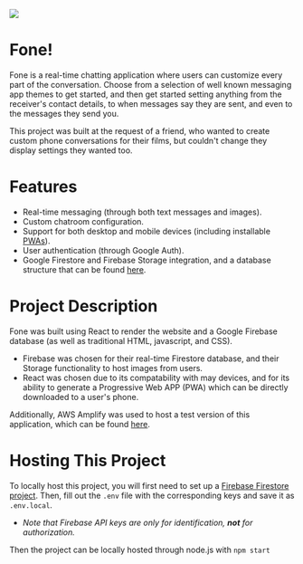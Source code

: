 ![](assets/logo.png)
# Fone!

Fone is a real-time chatting application where users can customize every part of the conversation. 
Choose from a selection of well known messaging app themes to get started, and then get started setting anything
from the receiver's contact details, to when messages say they are sent, and even to the messages they send you. 

This project was built at the request of a friend, who wanted to create custom phone conversations for their films, but 
couldn't change they display settings they wanted too.

# Features

- Real-time messaging (through both text messages and images).
- Custom chatroom configuration.
- Support for both desktop and mobile devices (including installable [PWAs](https://developer.mozilla.org/en-US/docs/Web/Progressive_web_apps)).
- User authentication (through Google Auth).
- Google Firestore and Firebase Storage integration, and a database structure that can be found [here](database.md).


# Project Description

Fone was built using React to render the website and a Google Firebase database (as well as traditional HTML, javascript, and CSS).
- Firebase was chosen for their real-time Firestore database, and their Storage functionality to host images from users.
- React was chosen due to its compatability with may devices, and for its ability to generate a Progressive Web APP (PWA) which can be directly downloaded to a user's phone.

Additionally, AWS Amplify was used to host a test version of this application, which can be found [here](https://main.df41y9bj358vt.amplifyapp.com).


# Hosting This Project
To locally host this project, you will first need to set up a [Firebase Firestore project](https://firebase.google.com/products/firestore).  Then, fill out the `.env` file with the corresponding keys and save it as `.env.local`. 

- *Note that Firebase API keys are only for identification, **not** for authorization.*

Then the project can be locally hosted through node.js with `npm start`